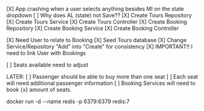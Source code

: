 ﻿[X] App crashing when a user selects anything besides MI on the state dropdown
[ ] Why does AL (state) not Save??
[X] Create Tours Repository
[X] Create Tours Service
[X] Create Tours Controller
[X] Create Booking Repository
[X] Create Booking Service
[X] Create Booking Controller

[X] Need User to relate to Booking
[X] Seed Tours database
[X] Change Service/Repository "Add" into "Create" for consistency
[X] IMPORTANT!! I need to link User with Bookings

[ ] Seats available need to adjust


LATER:
[ ] Passenger should be able to buy more than one seat
[ ] Each seat will need additional passenger information
[ ] Booking Services will need to book {x} amount of seats.



docker run -d --name redis -p 6379:6379 redis:7

